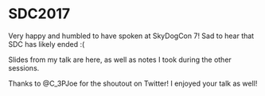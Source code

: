 # SDC2017
Very happy and humbled to have spoken at SkyDogCon 7!  Sad to hear that SDC has likely ended :(  

Slides from my talk are here, as well as notes I took during the other sessions.

Thanks to @C_3PJoe for the shoutout on Twitter!  I enjoyed your talk as well!
